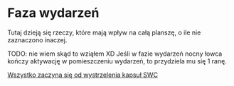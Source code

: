 # Faza wydarzeń

Tutaj dzieją się rzeczy, które mają wpływ na całą planszę, o ile nie zaznaczono inaczej.

TODO:
nie wiem skąd to wziąłem XD
Jeśli w fazie wydarzeń nocny łowca kończy aktywację w pomieszczeniu wydarzeń, to przydziela mu się 1 ranę.

[Wszystko zaczyna się od wystrzelenia kapsuł SWC](wystrzelenie-kapsul-swc/wystrzelenie-kapsul-swc.md)



